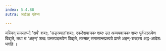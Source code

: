 ```yaml
---
index: 5.4.88
sutra: अह्नोऽह्न एतेभ्यः

---
```

यस्मिन् समस्तपदे 'सर्व' शब्दः, 'सङ्ख्यात'शब्दः,  एकदेशवाचकः शब्दः उत अव्ययवाचकः शब्दः पूर्वपदरूपेण विद्यते, तथा च 'अहन्' शब्दः उत्तरपदरूपेण विद्यते, तस्मात् समासान्तप्रत्यये प्राप्ते अहन्-शब्दस्य अह्न-आदेशः भवति । 